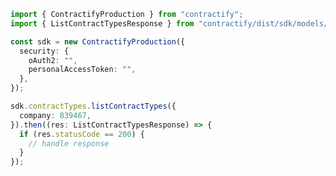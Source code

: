 <!-- Start SDK Example Usage -->


```typescript
import { ContractifyProduction } from "contractify";
import { ListContractTypesResponse } from "contractify/dist/sdk/models/operations";

const sdk = new ContractifyProduction({
  security: {
    oAuth2: "",
    personalAccessToken: "",
  },
});

sdk.contractTypes.listContractTypes({
  company: 839467,
}).then((res: ListContractTypesResponse) => {
  if (res.statusCode == 200) {
    // handle response
  }
});
```
<!-- End SDK Example Usage -->